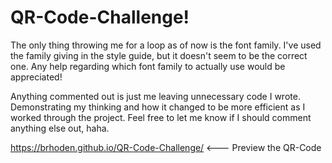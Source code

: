 # QR-Code-Challenge!

The only thing throwing me for a loop as of now is the font family.  I've used the family giving in the style guide, but it doesn't seem to be the correct one. 
Any help regarding which font family to actually use would be appreciated!

Anything commented out is just me leaving unnecessary code I wrote. Demonstrating my thinking and how it changed to be more efficient as I worked through the project.  Feel free to let me know if I should comment anything else out, haha. 

https://brhoden.github.io/QR-Code-Challenge/  <--- Preview the QR-Code
